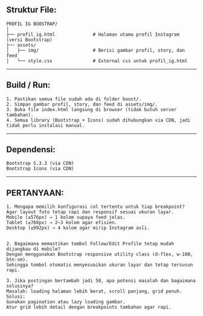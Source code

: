## **Struktur File:**
    PROFIL IG BOOSTRAP/
    │
    ├── profil_ig.html              # Halaman utama profil Instagram (versi Bootstrap)
    ├── assets/
    │   ├── img/                    # Berisi gambar profil, story, dan feed
    │   └── style.css               # External css untuk profil_ig.html
---

## **Build / Run:**
    1. Pastikan semua file sudah ada di folder boost/.
    2. Simpan gambar profil, story, dan feed di assets/img/.
    3. Buka file index.html langsung di browser (tidak butuh server tambahan).
    4. Semua library (Bootstrap + Icons) sudah dihubungkan via CDN, jadi tidak perlu instalasi manual.
---

## **Dependensi:**
    Bootstrap 5.3.3 (via CDN)
    Bootstrap Icons (via CDN)
---

## **PERTANYAAN:**
    1. Mengapa memilih konfigurasi col tertentu untuk tiap breakpoint?
    Agar layout foto tetap rapi dan responsif sesuai ukuran layar.
    Mobile (≤576px) → 1 kolom supaya feed jelas.
    Tablet (≥768px) → 2–3 kolom agar efisien.
    Desktop (≥992px) → 4 kolom agar mirip Instagram asli.


    2. Bagaimana memastikan tombol Follow/Edit Profile tetap mudah dijangkau di mobile?
    Dengan menggunakan Bootstrap responsive utility class (d-flex, w-100, btn-sm).
    Sehingga tombol otomatis menyesuaikan ukuran layar dan tetap tersusun rapi.

    3. Jika postingan bertambah jadi 50, apa potensi masalah dan bagaimana solusinya?
    Masalah: loading halaman lebih berat, scroll panjang, grid penuh.
    Solusi:
    Gunakan pagination atau lazy loading gambar.
    Atur grid lebih detail dengan breakpoints tambahan agar rapi.
